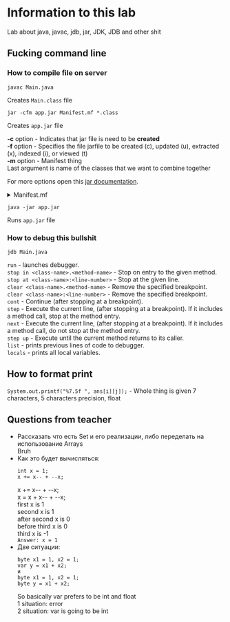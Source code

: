 # Information to this lab

Lab about java, javac, jdb, jar, JDK, JDB and other shit

## Fucking command line

### How to compile file on server

``` 
javac Main.java 
``` 
Creates `Main.class` file
```  
jar -cfm app.jar Manifest.mf *.class 
```
Creates `app.jar` file  
  
**-c** option - Indicates that jar file is need to be **created**  
**-f** option - Specifies the file jarfile to be created (c), updated (u), extracted (x), indexed (i), or viewed (t)  
**-m** option - Manifest thing  
Last argument is name of the classes that we want to combine together

For more options open this [jar documentation](https://docs.oracle.com/javase/7/docs/technotes/tools/windows/jar.html).

<details><summary> Manifest.mf </summary>

  ```
  Main-Class: Main
  ```

</details>

```
java -jar app.jar
```
Runs `app.jar` file

### How to debug this bullshit

```
jdb Main.java
```
`run` - launches debugger.  
`stop in <class-name>.<method-name>` - Stop on entry to the given method.  
`stop at <class-name>:<line-number>` - Stop at the given line.  
`clear <class-name>.<method-name>` - Remove the specified breakpoint.  
`clear <class-name>:<line-number>` - Remove the specified breakpoint.  
`cont` - 	Continue (after stopping at a breakpoint).  
`step` -	Execute the current line, (after stopping at a breakpoint). If it includes a method call, stop at the method entry.  
`next` -	Execute the current line, (after stopping at a breakpoint). If it includes a method call, do not stop at the method entry.  
`step up` -	Execute until the current method returns to its caller.  
`list` - prints previous lines of code to debugger.  
`locals` - prints all local variables.  

## How to format print

`System.out.printf("%7.5f ", ans[i][j]);` - Whole thing is given 7 characters, 5 characters precision, float

## Questions from teacher

- Рассказать что есть Set и его реализации, либо переделать на использование Arrays  
  Bruh
- Как это будет вычисляться:
  ```
  int x = 1;
  x += x-- + --x;
  ```
  x += x-- + --x;  
  x = x + x-- + --x;  
  first x is 1  
  second x is 1  
  after second x is 0  
  before third x is 0  
  third x is -1  
  `Answer: x = 1`  
- Две ситуации:
  ```
  byte x1 = 1, x2 = 1;  
  var y = x1 + x2;  
  и  
  byte x1 = 1, x2 = 1;  
  byte y = x1 + x2;  
  ```
  So basically var prefers to be int and float  
  1 situation: error  
  2 situation: var is going to be int  
